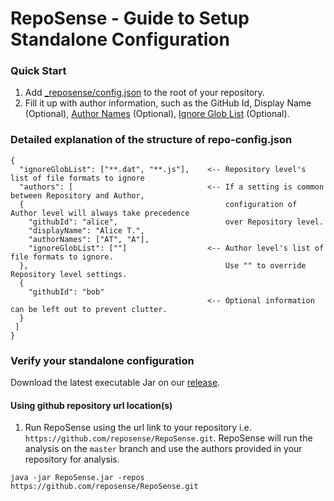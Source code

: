 # RepoSense - Guide to Setup Standalone Configuration
### Quick Start
1. Add [_reposense/config.json](../_reposense/config.json) to the root of your repository.
1. Fill it up with author information, such as the GitHub Id, Display Name (Optional), [Author Names](UserGuide.md#git-author-name)  (Optional), [Ignore Glob List](UserGuide.md#csv-config-file) (Optional).

### Detailed explanation of the structure of repo-config.json
```
{
  "ignoreGlobList": ["**.dat", "**.js"],    <-- Repository level's list of file formats to ignore 
  "authors": [                              <-- If a setting is common between Repository and Author,
  {                                             configuration of Author level will always take precedence
    "githubId": "alice",                        over Repository level.
    "displayName": "Alice T.",
    "authorNames": ["AT", "A"],
    "ignoreGlobList": [""]                  <-- Author level's list of file formats to ignore.
  },                                            Use "" to override Repository level settings.
  {
    "githubId": "bob"                       
                                            <-- Optional information can be left out to prevent clutter.
  }
 ]
}
```

### Verify your standalone configuration
Download the latest executable Jar on our [release](https://github.com/reposense/RepoSense/releases/latest).

#### Using github repository url location(s)
1. Run RepoSense using the url link to your repository i.e. `https://github.com/reposense/RepoSense.git`. RepoSense will run the analysis on the `master` branch and use the authors provided in your repository for analysis.

```
java -jar RepoSense.jar -repos https://github.com/reposense/RepoSense.git
```
